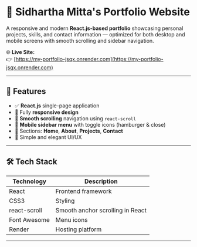 # 🚀 Sidhartha Mitta's Portfolio Website

A responsive and modern **React.js-based portfolio** showcasing personal projects, skills, and contact information — optimized for both desktop and mobile screens with smooth scrolling and sidebar navigation.

🌐 **Live Site:**  
👉 [https://my-portfolio-jsqx.onrender.com](https://my-portfolio-jsqx.onrender.com)

---

## 📸 Features

- ✅ **React.js** single-page application
- 📱 Fully **responsive design**
- 🌊 **Smooth scrolling** navigation using `react-scroll`
- 🍔 **Mobile sidebar menu** with toggle icons (hamburger & close)
- 📂 Sections: **Home**, **About**, **Projects**, **Contact**
- 🎨 Simple and elegant UI/UX

---

## 🛠️ Tech Stack

| Technology   | Description                         |
|--------------|-------------------------------------|
| React        | Frontend framework                  |
| CSS3         | Styling                             |
| react-scroll | Smooth anchor scrolling in React    |
| Font Awesome | Menu icons                          |
| Render       | Hosting platform                    |

---


